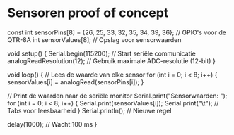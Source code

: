 # Sensoren proof of concept

const int sensorPins[8] = {26, 25, 33, 32, 35, 34, 39, 36}; // GPIO's voor de QTR-8A
int sensorValues[8]; // Opslag voor sensorwaarden

void setup() {
  Serial.begin(115200); // Start seriële communicatie
  analogReadResolution(12); // Gebruik maximale ADC-resolutie (12-bit)
}

void loop() {
  // Lees de waarde van elke sensor
  for (int i = 0; i < 8; i++) {
    sensorValues[i] = analogRead(sensorPins[i]);
  }

  // Print de waarden naar de seriële monitor
  Serial.print("Sensorwaarden: ");
  for (int i = 0; i < 8; i++) {
    Serial.print(sensorValues[i]);
    Serial.print("\t"); // Tabs voor leesbaarheid
  }
  Serial.println(); // Nieuwe regel

  delay(1000); // Wacht 100 ms
}


